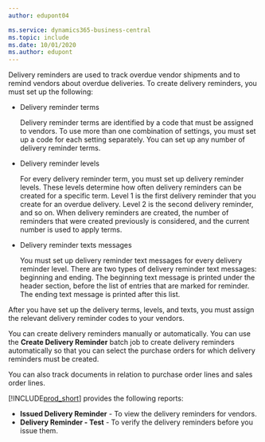 ```yaml
---
author: edupont04

ms.service: dynamics365-business-central
ms.topic: include
ms.date: 10/01/2020
ms.author: edupont
---
```

Delivery reminders are used to track overdue vendor shipments and to remind vendors about overdue deliveries. To create delivery reminders, you must set up the following:

- Delivery reminder terms  

    Delivery reminder terms are identified by a code that must be assigned to vendors. To use more than one combination of settings, you must set up a code for each setting separately. You can set up any number of delivery reminder terms.  

- Delivery reminder levels  

    For every delivery reminder term, you must set up delivery reminder levels. These levels determine how often delivery reminders can be created for a specific term. Level 1 is the first delivery reminder that you create for an overdue delivery. Level 2 is the second delivery reminder, and so on. When delivery reminders are created, the number of reminders that were created previously is considered, and the current number is used to apply terms.  

- Delivery reminder texts messages  

    You must set up delivery reminder text messages for every delivery reminder level. There are two types of delivery reminder text messages: beginning and ending. The beginning text message is printed under the header section, before the list of entries that are marked for reminder. The ending text message is printed after this list.  

After you have set up the delivery terms, levels, and texts, you must assign the relevant delivery reminder codes to your vendors.  

You can create delivery reminders manually or automatically. You can use the **Create Delivery Reminder** batch job to create delivery reminders automatically so that you can select the purchase orders for which delivery reminders must be created.  

You can also track documents in relation to purchase order lines and sales order lines.  

[!INCLUDE[prod_short](../../../includes/prod_short.md)] provides the following reports:  

- **Issued Delivery Reminder** - To view the delivery reminders for vendors.  
- **Delivery Reminder - Test** - To verify the delivery reminders before you issue them.  
